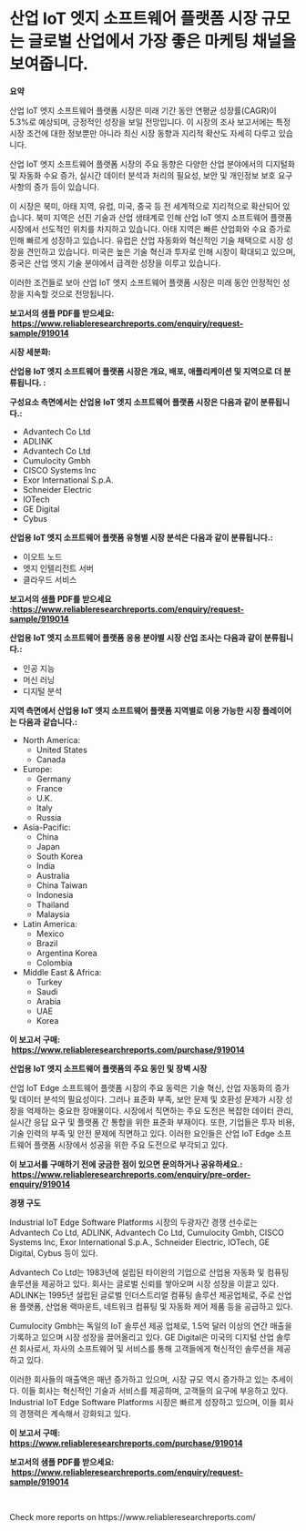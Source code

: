 <p><h1>산업 IoT 엣지 소프트웨어 플랫폼 시장 규모는 글로벌 산업에서 가장 좋은 마케팅 채널을 보여줍니다.</h1></p><p><strong>요약</strong></p>
<p><p>산업 IoT 엣지 소프트웨어 플랫폼 시장은 미래 기간 동안 연평균 성장률(CAGR)이 5.3%로 예상되며, 긍정적인 성장을 보일 전망입니다. 이 시장의 조사 보고서에는 특정 시장 조건에 대한 정보뿐만 아니라 최신 시장 동향과 지리적 확산도 자세히 다루고 있습니다.</p><p>산업 IoT 엣지 소프트웨어 플랫폼 시장의 주요 동향은 다양한 산업 분야에서의 디지털화 및 자동화 수요 증가, 실시간 데이터 분석과 처리의 필요성, 보안 및 개인정보 보호 요구사항의 증가 등이 있습니다.</p><p>이 시장은 북미, 아태 지역, 유럽, 미국, 중국 등 전 세계적으로 지리적으로 확산되어 있습니다. 북미 지역은 선진 기술과 산업 생태계로 인해 산업 IoT 엣지 소프트웨어 플랫폼 시장에서 선도적인 위치를 차지하고 있습니다. 아태 지역은 빠른 산업화와 수요 증가로 인해 빠르게 성장하고 있습니다. 유럽은 산업 자동화와 혁신적인 기술 채택으로 시장 성장을 견인하고 있습니다. 미국은 높은 기술 혁신과 투자로 인해 시장이 확대되고 있으며, 중국은 산업 엣지 기술 분야에서 급격한 성장을 이루고 있습니다.</p><p>이러한 조건들로 보아 산업 IoT 엣지 소프트웨어 플랫폼 시장은 미래 동안 안정적인 성장을 지속할 것으로 전망됩니다.</p></p>
<p><strong>보고서의 샘플 PDF를 받으세요: &nbsp;<a href="https://www.reliableresearchreports.com/enquiry/request-sample/919014">https://www.reliableresearchreports.com/enquiry/request-sample/919014</a></strong></p>
<p><strong>시장 세분화:</strong></p>
<p><strong> 산업용 IoT 엣지 소프트웨어 플랫폼 시장은 개요, 배포, 애플리케이션 및 지역으로 더 분류됩니다. :</strong></p>
<p><strong>구성요소 측면에서는 산업용 IoT 엣지 소프트웨어 플랫폼 시장은 다음과 같이 분류됩니다.:</strong></p>
<p><ul><li>Advantech Co Ltd</li><li>ADLINK</li><li>Advantech Co Ltd</li><li>Cumulocity Gmbh</li><li>CISCO Systems Inc</li><li>Exor International S.p.A.</li><li>Schneider Electric</li><li>IOTech</li><li>GE Digital</li><li>Cybus</li></ul></p>
<p><strong> 산업용 IoT 엣지 소프트웨어 플랫폼 유형별 시장 분석은 다음과 같이 분류됩니다.:</strong></p>
<p><ul><li>이오트 노드</li><li>엣지 인텔리전트 서버</li><li>클라우드 서비스</li></ul></p>
<p><strong>보고서의 샘플 PDF를 받으세요 :<a href="https://www.reliableresearchreports.com/enquiry/request-sample/919014">https://www.reliableresearchreports.com/enquiry/request-sample/919014</a></strong></p>
<p><strong> 산업용 IoT 엣지 소프트웨어 플랫폼 응용 분야별 시장 산업 조사는 다음과 같이 분류됩니다.:</strong></p>
<p><ul><li>인공 지능</li><li>머신 러닝</li><li>디지털 분석</li></ul></p>
<p><strong>지역 측면에서 산업용 IoT 엣지 소프트웨어 플랫폼 지역별로 이용 가능한 시장 플레이어는 다음과 같습니다.:</strong></p>
<p><ul>
    <li>
        North America:
        <ul>
            <li>United States</li>
            <li>Canada</li>
        </ul>
    </li>
    <li>
        Europe:
        <ul>
            <li>Germany</li>
            <li>France</li>
            <li>U.K.</li>
            <li>Italy</li>
            <li>Russia</li>
        </ul>
    </li>
    <li>
        Asia-Pacific:
        <ul>
            <li>China</li>
            <li>Japan</li>
            <li>South Korea</li>
            <li>India</li>
            <li>Australia</li>
            <li>China Taiwan</li>
            <li>Indonesia</li>
            <li>Thailand</li>
            <li>Malaysia</li>
        </ul>
    </li>
    <li>
        Latin America:
        <ul>
            <li>Mexico</li>
            <li>Brazil</li>
            <li>Argentina Korea</li>
            <li>Colombia</li>
        </ul>
    </li>
    <li>
        Middle East & Africa:
        <ul>
            <li>Turkey</li>
            <li>Saudi</li>
            <li>Arabia</li>
            <li>UAE</li>
            <li>Korea</li>
        </ul>
    </li>
    </ul></p>
<p><strong>이 보고서 구매: &nbsp;<a href="https://www.reliableresearchreports.com/purchase/919014">https://www.reliableresearchreports.com/purchase/919014</a></strong></p>
<p><strong>산업용 IoT 엣지 소프트웨어 플랫폼의 주요 동인 및 장벽 시장</strong></p>
<p><p>산업 IoT Edge 소프트웨어 플랫폼 시장의 주요 동력은 기술 혁신, 산업 자동화의 증가 및 데이터 분석의 필요성이다. 그러나 표준화 부족, 보안 문제 및 호환성 문제가 시장 성장을 억제하는 중요한 장애물이다. 시장에서 직면하는 주요 도전은 복잡한 데이터 관리, 실시간 응답 요구 및 플랫폼 간 통합을 위한 표준화 부재이다. 또한, 기업들은 투자 비용, 기술 인력의 부족 및 안전 문제에 직면하고 있다. 이러한 요인들은 산업 IoT Edge 소프트웨어 플랫폼 시장에서 성공을 위한 주요 도전으로 부각되고 있다.</p></p>
<p><strong>이 보고서를 구매하기 전에 궁금한 점이 있으면 문의하거나 공유하세요.: &nbsp;<a href="https://www.reliableresearchreports.com/enquiry/pre-order-enquiry/919014">https://www.reliableresearchreports.com/enquiry/pre-order-enquiry/919014</a></strong></p>
<p><strong>경쟁 구도</strong></p>
<p><p>Industrial IoT Edge Software Platforms 시장의 두광자간 경쟁 선수로는 Advantech Co Ltd, ADLINK, Advantech Co Ltd, Cumulocity Gmbh, CISCO Systems Inc, Exor International S.p.A., Schneider Electric, IOTech, GE Digital, Cybus 등이 있다.</p><p>Advantech Co Ltd는 1983년에 설립된 타이완의 기업으로 산업용 자동화 및 컴퓨팅 솔루션을 제공하고 있다. 회사는 글로벌 신뢰를 쌓아오며 시장 성장을 이끌고 있다. ADLINK는 1995년 설립된 글로벌 인더스트리얼 컴퓨팅 솔루션 제공업체로, 주로 산업용 플랫폼, 산업용 랙마운트, 네트워크 컴퓨팅 및 자동화 제어 제품 등을 공급하고 있다.</p><p>Cumulocity Gmbh는 독일의 IoT 솔루션 제공 업체로, 1.5억 달러 이상의 연간 매출을 기록하고 있으며 시장 성장을 끌어올리고 있다. GE Digital은 미국의 디지털 산업 솔루션 회사로서, 자사의 소프트웨어 및 서비스를 통해 고객들에게 혁신적인 솔루션을 제공하고 있다.</p><p>이러한 회사들의 매출액은 매년 증가하고 있으며, 시장 규모 역시 증가하고 있는 추세이다. 이들 회사는 혁신적인 기술과 서비스를 제공하며, 고객들의 요구에 부응하고 있다. Industrial IoT Edge Software Platforms 시장은 빠르게 성장하고 있으며, 이들 회사의 경쟁력은 계속해서 강화되고 있다.</p></p>
<p><strong>이 보고서 구매: &nbsp; <a href="https://www.reliableresearchreports.com/purchase/919014">https://www.reliableresearchreports.com/purchase/919014</a></strong></p>
<p><strong>보고서의 샘플 PDF를 받으세요: &nbsp;<a href="https://www.reliableresearchreports.com/enquiry/request-sample/919014">https://www.reliableresearchreports.com/enquiry/request-sample/919014</a></strong><strong></strong></p>
<p>&nbsp;</p>
<p>Check more reports on https://www.reliableresearchreports.com/</p>